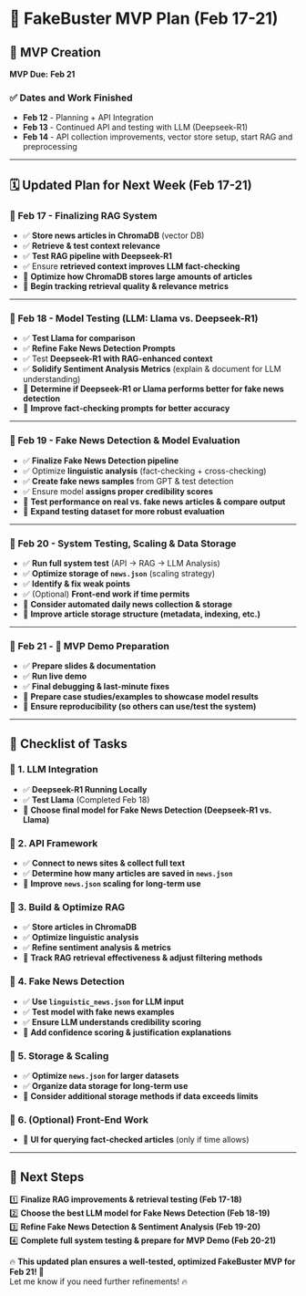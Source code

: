 # 🚀 FakeBuster MVP Plan (Feb 17-21)

## 🎯 MVP Creation  
**MVP Due:** **Feb 21**  

### **✅ Dates and Work Finished**
- **Feb 12** - Planning + API Integration  
- **Feb 13** - Continued API and testing with LLM (Deepseek-R1)  
- **Feb 14** - API collection improvements, vector store setup, start RAG and preprocessing  

---

## 🗓 **Updated Plan for Next Week (Feb 17-21)**  

### **📅 Feb 17 - Finalizing RAG System**
- ✅ **Store news articles in ChromaDB** (vector DB)  
- ✅ **Retrieve & test context relevance**  
- ✅ **Test RAG pipeline with Deepseek-R1**  
- ✅ Ensure **retrieved context improves LLM fact-checking**  
- 🔹 **Optimize how ChromaDB stores large amounts of articles**  
- 🔹 **Begin tracking retrieval quality & relevance metrics**  

---

### **📅 Feb 18 - Model Testing (LLM: Llama vs. Deepseek-R1)**
- ✅ **Test Llama for comparison**  
- ✅ **Refine Fake News Detection Prompts**  
- ✅ Test **Deepseek-R1 with RAG-enhanced context**  
- ✅ **Solidify Sentiment Analysis Metrics** (explain & document for LLM understanding)  
- 🔹 **Determine if Deepseek-R1 or Llama performs better for fake news detection**  
- 🔹 **Improve fact-checking prompts for better accuracy**  

---

### **📅 Feb 19 - Fake News Detection & Model Evaluation**
- ✅ **Finalize Fake News Detection pipeline**  
- ✅ Optimize **linguistic analysis** (fact-checking + cross-checking)  
- ✅ **Create fake news samples** from GPT & test detection  
- ✅ Ensure model **assigns proper credibility scores**  
- 🔹 **Test performance on real vs. fake news articles & compare output**  
- 🔹 **Expand testing dataset for more robust evaluation**  

---

### **📅 Feb 20 - System Testing, Scaling & Data Storage**
- ✅ **Run full system test** (API → RAG → LLM Analysis)  
- ✅ **Optimize storage of `news.json`** (scaling strategy)  
- ✅ **Identify & fix weak points**  
- ✅ (Optional) **Front-end work if time permits**  
- 🔹 **Consider automated daily news collection & storage**  
- 🔹 **Improve article storage structure (metadata, indexing, etc.)**  

---

### **📅 Feb 21 - 🎤 MVP Demo Preparation**
- ✅ **Prepare slides & documentation**  
- ✅ **Run live demo**  
- ✅ **Final debugging & last-minute fixes**  
- 🔹 **Prepare case studies/examples to showcase model results**  
- 🔹 **Ensure reproducibility (so others can use/test the system)**  

---

## **📝 Checklist of Tasks**

### **🔹 1. LLM Integration**
- ✅ **Deepseek-R1 Running Locally**  
- ✅ **Test Llama** (Completed Feb 18)  
- 🔹 **Choose final model for Fake News Detection (Deepseek-R1 vs. Llama)**  

### **🔹 2. API Framework**
- ✅ **Connect to news sites & collect full text**  
- ✅ **Determine how many articles are saved in `news.json`**  
- 🔹 **Improve `news.json` scaling for long-term use**  

### **🔹 3. Build & Optimize RAG**
- ✅ **Store articles in ChromaDB**  
- ✅ **Optimize linguistic analysis**  
- ✅ **Refine sentiment analysis & metrics**  
- 🔹 **Track RAG retrieval effectiveness & adjust filtering methods**  

### **🔹 4. Fake News Detection**
- ✅ **Use `linguistic_news.json` for LLM input**  
- ✅ **Test model with fake news examples**  
- ✅ **Ensure LLM understands credibility scoring**  
- 🔹 **Add confidence scoring & justification explanations**  

### **🔹 5. Storage & Scaling**
- ✅ **Optimize `news.json` for larger datasets**  
- ✅ **Organize data storage for long-term use**  
- 🔹 **Consider additional storage methods if data exceeds limits**  

### **🔹 6. (Optional) Front-End Work**
- 🔹 **UI for querying fact-checked articles** (only if time allows)  

---

## **🚀 Next Steps**
1️⃣ **Finalize RAG improvements & retrieval testing (Feb 17-18)**  
2️⃣ **Choose the best LLM model for Fake News Detection (Feb 18-19)**  
3️⃣ **Refine Fake News Detection & Sentiment Analysis (Feb 19-20)**  
4️⃣ **Complete full system testing & prepare for MVP Demo (Feb 20-21)**  

🔥 **This updated plan ensures a well-tested, optimized FakeBuster MVP for Feb 21! 🚀**  
Let me know if you need further refinements! 🔥  
